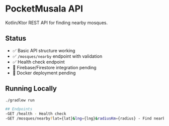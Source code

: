 # PocketMusala API

Kotlin/Ktor REST API for finding nearby mosques.

## Status
- ✅ Basic API structure working
- ✅ `/mosques/nearby` endpoint with validation
- ✅ Health check endpoint
- 🔄 Firebase/Firestore integration pending
- 🔄 Docker deployment pending

## Running Locally
```bash
./gradlew run

## Endpoints
-GET /health - Health check
-GET /mosques/nearby?lat={lat}&lng={lng}&radiusKm={radius} - Find nearby mosques

